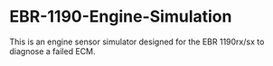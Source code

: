 # EBR-1190-Engine-Simulation
This is an engine sensor simulator designed for the EBR 1190rx/sx to diagnose a failed ECM.
